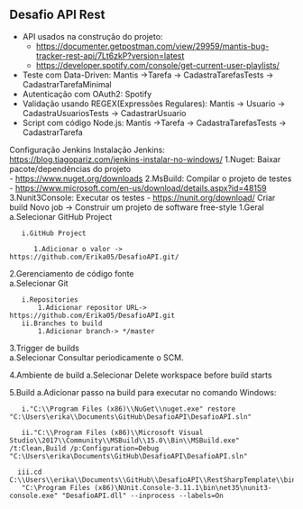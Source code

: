 ## Desafio API Rest

- API usados na construção do projeto:
   - https://documenter.getpostman.com/view/29959/mantis-bug-tracker-rest-api/7Lt6zkP?version=latest
   - https://developer.spotify.com/console/get-current-user-playlists/
- Teste com Data-Driven: Mantis ->Tarefa -> CadastraTarefasTests -> CadastrarTarefaMinimal
- Autenticação com OAuth2: Spotify
- Validação usando REGEX(Expressões Regulares): Mantis -> Usuario -> CadastraUsuariosTests -> CadastrarUsuario
- Script com código Node.js: Mantis ->Tarefa -> CadastraTarefasTests -> CadastrarTarefa

Configuração Jenkins
Instalação Jenkins: https://blog.tiagopariz.com/jenkins-instalar-no-windows/
 1.Nuget: Baixar pacote/dependências do projeto  
     - https://www.nuget.org/downloads
 2.MsBuild: Compilar o projeto de testes
      - https://www.microsoft.com/en-us/download/details.aspx?id=48159
 3.Nunit3Console: Executar os testes
    - https://nunit.org/download/
Criar build
Novo job -> Construir um projeto de software free-style
  1.Geral  
    a.Selecionar GitHub Project
    
       i.GitHub Project
       
          1.Adicionar o valor -> https://github.com/Erika05/DesafioAPI.git/
          
  2.Gerenciamento de código fonte   
    a.Selecionar Git
    
       i.Repositories       
           1.Adicionar repositor URL-> https://github.com/Erika05/DesafioAPI.git          
       ii.Branches to build
           1.Adicionar branch-> */master          
          
  3.Trigger de builds  
    a.Selecionar Consultar periodicamente o SCM.
    
4.Ambiente de build
    a.Selecionar Delete workspace before build starts

5.Build
    a.Adicionar passo na build para executar no comando Windows:
    
       i."C:\\Program Files (x86)\\NuGet\\nuget.exe" restore "C:\Users\erika\\Documents\GitHub\DesafioAPI\DesafioAPI.sln"
       
       ii."C:\\Program Files (x86)\\Microsoft Visual Studio\\2017\\Community\\MSBuild\\15.0\\Bin\\MSBuild.exe" /t:Clean,Build /p:Configuration=Debug "C:\Users\erika\Documents\GitHub\DesafioAPI\DesafioAPI.sln"
       
      iii.cd C:\\Users\\erika\\Documents\\GitHub\\DesafioAPI\\RestSharpTemplate\\bin\\Debug
       "C:\Program Files (x86)\NUnit.Console-3.11.1\bin\net35\nunit3-console.exe" "DesafioAPI.dll" --inprocess --labels=On
